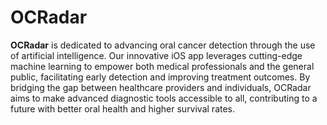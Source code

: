 # OCRadar

**OCRadar** is dedicated to advancing oral cancer detection through the use of artificial intelligence. Our innovative iOS app leverages cutting-edge machine learning to empower both medical professionals and the general public, facilitating early detection and improving treatment outcomes. By bridging the gap between healthcare providers and individuals, OCRadar aims to make advanced diagnostic tools accessible to all, contributing to a future with better oral health and higher survival rates.
